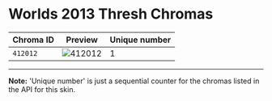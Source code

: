 # Worlds 2013 Thresh Chromas

| Chroma ID | Preview | Unique number |
|---|---|---|
| `412012` | ![412012](https://raw.communitydragon.org/latest/plugins/rcp-be-lol-game-data/global/default/v1/champion-chroma-images/412/412012.png) | 1 |

---

**Note:** 'Unique number' is just a sequential counter for the chromas listed in the API for this skin.